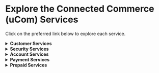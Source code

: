 # Explore the Connected Commerce (uCom) Services

Click on the preferred link below to explore each service.

<details>
<summary><b>Customer Services</b></summary>

[Create Customer Profile](../api/?type=post&path=/v1/customers): Register a customer in the Connected Commerce (uCom) system.  
[Delete Customer Profile](../api/?type=delete&path=/v1/customers/{fdCustomerId}): Delete a customer profile from Connected Commerce (uCom) system by providing the fdCustomerId.  
[Get Customer Profile by externalId](../api/?type=get&path=/v1/customers): Fetch the details of a customer providing the externalId.  
[Get Customer Profile by fdCustomerId](../api/?type=get&path=/v1/customers/{fdCustomerId}): Fetch the details of a customer providing the fdCustomerId.  
[Update Customer Profile](../api/?type=patch&path=/v1/customers/{fdCustomerId}): Update the details in a Customer Profile providing the fdCustomerId.  
</details>

<details>
<summary><b>Security Services</b></summary>

[Create Security Access Token](../api/?type=post&path=/v1/tokens): For service calls directly from a mobile or connected device, the client needs to have an access token which is received by the client's server.  
[Get Encryption Key](../api/?type=get&path=/v1/encryption-keys/{keyId}): Get Connected Commerce (uCom) Gateway partner-specific key for encryption of data elements.  
[Get Public Signature Key](../api/?type=get&path=/v1/signature-keys/{keyId}): Get Connected Commerce (uCom) Gateway public key for validating message signatures.  
</details>

<details>
<summary><b>Account Services</b></summary>

[Delete a Vaulted Account](../api/?type=post&path=/v1/tokens): Register a customer in the Connected Commerce (uCom) system.  
[Get Account Details](../api/?type=get&path=/v1/encryption-keys/{keyId}): Delete a customer profile from Connected Commerce (uCom) system by providing the fdCustomerId.  
[Get List of Accounts](../api/?type=get&path=/v1/signature-keys/{keyId}): Fetch the details of a customer providing the externalId.  
[Retrieve Account with Nonce](../api/?type=get&path=/v1/account-tokens/{nonceTokenId}): Retrieve an account object by passing nonce token generated by POST /v1/account-tokens API.  
[Tokenize by Card Detail](../api/?type=post&path=/v1/account-tokens): Tokenize an account without an associated Connected Commerce (uCom) customer identifier. The token will be generated by the system configured in the merchant's setup.  
[Update Account by Card Details](../api/?type=patch&path=/v1/customers/{fdCustomerId}/accounts): Update a vaulted account where the fdCustomerId isn't known. The service will attempt to find vaulted accounts based on parameters in the payload and update them accordingly.  
[Update Account by fdAccountId](../api/?type=patch&path=/v1/customers/{fdCustomerId}/accounts/{fdAccountId}): Update a vaulted account.  
[Vault an Account](../api/?type=post&path=/v1/customers/{fdCustomerId}/accounts): Register a customer account in the Connected Commerce (uCom) vault.  
[Verify an Account](../api/?type=post&path=/v1/accounts/verification): Verify an account without an associated Connected Commerce (uCom) customer identifier.  
</details>

<details>
<summary><b>Payment Services</b></summary>

[Cancel Multirefund](../api/?type=post&path=/v2/payments/multi-refunds/{fdParentTransactionId}/void): Used to cancel the refunds.  
[Cancel Refunds](../api/?type=post&path=/v1/payments/refunds/{fdRefundId}/void): Used to cancel the refunds.  
[Cancel/Void Sale Transaction](../api/?type=post&path=/v1/payments/sales/{fdSaleId}/void): Used to cancel/void a sale transaction.  
[Capture Payment Authorization](../api/?type=post&path=/v1/payments/auths/{fdAuthorizationId}/captures): Fulfill a previous authorization.  
[Create Multiple Payment Sale Transactions](../api/?type=post&path=/v2/payments/multi-sales): Must include a funding source and requested amount greater than 0 for each payment sale.  
[Create Payment Authorization](../api/?type=post&path=/v1/payments/auths): Must include a funding source, authorization type and requested amount greater than 0.  
[Create Payment Sale Transaction](../api/?type=post&path=/v1/payments/sales): Must include a funding source and requested amount greater than 0.  
[Execute Multiple Refunds](../api/?type=post&path=/v2/payments/multi-refunds): Refund multitransactions.  
[Get Captured Payment Details by clientRequestId](../api/?type=get&path=/v1/payments/captures): Fetch captured payment details with a clientRequestId.  
[Get Fee Details](../api/?type=post&path=/v2/payments/charges): Used to get the details about fee charges.  
[Get Payment Authorization Details by authorizationId](../api/?type=get&path=/v1/payments/auths/{fdAuthorizationId}): Fetch details of a payment authorization by authorizationId.  
[Get Payment Authorization Details by clientRequestId](../api/?type=get&path=/v1/payments/auths): Fetch details of a payment authorization by clientRequestId.  
[Get Payment Capture Details](../api/?type=get&path=/v1/payments/captures/{fdCaptureId}): Fetch captured payment details with a Capture ID.  
[Get Refund Transaction Details by clientRequestId](../api/?type=get&path=/v1/payments/refunds): Fetch the refund transaction details with the clientRequestId.  
[Get Refund Transaction Details by refundId](../api/?type=get&path=/v1/payments/refunds/{fdRefundId}): Fetch the refund transaction details with the refundId.  
[Get Sale Transaction](../api/?type=get&path=/v1/payments/sales): Fetch a Sale detail object.  
[Get Sale Transaction Details by saleId](..api/?type=get&path=/v1/payments/sales/{fdSaleId}): Fetch a Sale detail object by saleId.  
[Get Void Transaction Details by clientRequestId](..api/?type=get&path=/v2/payments/void): Void transaction details by clientRequestId.  
[Patch Payment Authorization](../api/?type=patch&path=/v1/payments/auths/{fdAuthorizationId}): Proceed the transaction with action type.  
[Proceed with Sale Transaction](..api/?type=patch&path=/v1/payments/sales/{fdSaleId}): Proceed sale transaction with specific action type.  
[Refund a Capture](../api/?type=post&path=/v1/payments/captures/{fdCaptureId}/refunds): Refund a capture.  
[Refund a Multisale Transaction](../api/?type=post&path=/v2/payments/multi-sales/{fdParentTransactionId}/refunds): Refund a multisale transaction.  
[Refund a Sale Transaction](../api/?type=post&path=/v1/payments/sales/{fdSaleId}/refunds): Refund a sale transaction.  
[Refund Payment Authorization](../api/?type=post&path=/v1/payments/auths/{fdAuthorizationId}/refunds): Execute a refund on a payment authorization.  
[Refund Transaction](../api/?type=post&path=/v2/payments/refunds): Refund a transaction.  
[Void a Multisale Transaction](../api/?type=post&path=/v2/payments/multi-sales/{fdParentTransactionId}/void): Void a multisale transaction.  
[Void a Sale Transaction](../api/?type=post&path=/v2/payments/void): Void a transaction.  
[Void a Single Transaction from Multisale Transactions](../api/?type=post&path=/v2/payments/multi-void): Void multisale transactions.  
[Void Payment Authorization](../api/?type=post&path=/v1/payments/auths/{fdAuthorizationId}/void): Used to void the payment authorization.  
[Void Payment Capture](../api/?type=post&path=/v1/payments/captures/{fdCaptureId}/void): Used to void the capture.  

</details>

<details>
<summary><b>Prepaid Services</b></summary>

[Cancel a Deducted Transaction](../api/?type=post&path=/v1/tokens): A deducted transaction is voided.  
[Cancel a Purchase Transaction](api/?type=get&path=/v1/encryption-keys/{keyId}): Purchase transaction is voided.  
[Cancel Merge Transaction](api/?type=get&path=/v1/signature-keys/{keyId}): Merge transaction is voided.  
[Cancel Multiple Deducted Transactions](api/?type=get&path=/v1/signature-keys/{keyId}): Multiple deducted transactions are voided.  
[Cancel Multiple Prepaid Card Transactions](api/?type=get&path=/v1/signature-keys/{keyId}): Multiple prepaid card transactions are voided.  
[Cancel Multiple Prepaid CardSweep Transactions](api/?type=get&path=/v1/signature-keys/{keyId}): Service to Void Multiple Sweep Transactions.  
[Cancel Multiple Reload Transactions](api/?type=get&path=/v1/signature-keys/{keyId}): This service is to void multiple reload transactions.  
[Cancel Purchase Transactions](api/?type=get&path=/v1/signature-keys/{keyId}): Purchase transactions are voided.  
[Cancel Reloaded Transaction](api/?type=get&path=/v1/signature-keys/{keyId}): Reload prepaid card transaction is voided.  
[Cancel Sweep Transaction](api/?type=get&path=/v1/signature-keys/{keyId}): Service to void a sweep transaction.  
[Deduct Amount from a Prepaid Card](api/?type=get&path=/v1/signature-keys/{keyId}): Service to deduct prepaid card account.  
[Deduct Amount from Multiple Prepaid Cards](api/?type=get&path=/v1/signature-keys/{keyId}): This service is to deduct multiple prepaid cards.  
[Get Aggregated Balance for Multiple Prepaid Cards](api/?type=get&path=/v1/signature-keys/{keyId}): This service retrieves the aggregated balance of anonymous prepaid cards.  
[Get Prepaid Card Balance](api/?type=get&path=/v1/signature-keys/{keyId}): This service retrieves the balance of an anonymous prepaid card.  
[Get Prepaid Card Transaction Details](api/?type=get&path=/v1/signature-keys/{keyId}): This service is to retrieve transactions on a vaulted prepaid card from the host.  
[Get Status of Merge Transaction by clientRequestId](api/?type=get&path=/v1/signature-keys/{keyId}): This service is used for status check when a previous merge transaction is timed out.  
[Get Status of Prepaid Card Purchase by clientRequestId](../api/?type=post&path=/v1/tokens): Get Status of prepaid card purchase transaction by clientRequestId.  
[Get Status of Reload Prepaid Card by clientRequestId](../api/?type=post&path=/v1/tokens): This service is to get status of reload prepaid card transaction by clientRequestId.  
[Get Status of Void Prepaid Transaction](../api/?type=post&path=/v1/tokens): This service is to get status of void prepaid transaction.  
[Load Funds into a Vaulted Prepaid Card](../api/?type=post&path=/v1/tokens): Service to load funds into a vaulted Prepaid Card.  
[Merge Balance from One Vaulted Prepaid Card to Another](../api/?type=post&path=/v1/tokens): This service merges the balance from one vaulted prepaid card to another vaulted prepaid card.  
[Purchase a New Prepaid Card](../api/?type=post&path=/v1/tokens): Purchase a new prepaid card.  
[Purchase Multiple Prepaid Cards](../api/?type=post&path=/v1/tokens): Purchase Multiple Prepaid Cards.  
[Reload a Prepaid Card](../api/?type=post&path=/v1/tokens): This service is to reload funds into a vaulted Prepaid Card.  
[Reload Funds to Multiple Prepaid Cards](../api/?type=post&path=/v1/tokens): This service is to reload funds to multiple prepaid cards.  
[Resume a Reload Transaction](../api/?type=post&path=/v1/tokens): This service resumes 3DS pending reload transaction.  
[Retrieve Transactions on a Prepaid Card](../api/?type=post&path=/v1/tokens): Service to retrieve transactions on a vaulted Prepaid Card from the host.  
[Sweep a Prepaid Card Balance](../api/?type=post&path=/v1/tokens): Service to sweep a prepaid card balance.  
[Sweep Multiple Prepaid Card Balances](../api/?type=post&path=/v1/tokens): Service to sweep multiple prepaid card balances.  
[Void of a Merge Transaction](../api/?type=post&path=/v1/tokens): Void of a merge transaction.  
[Void of a Purchase Transaction](../api/?type=post&path=/v1/tokens): Void of a Purchase Transaction.  
[Void of a Reloaded Prepaid Card](../api/?type=post&path=/v1/tokens): Void of a reload transaction.  
[Void of Any Prepaid Card Transaction](../api/?type=post&path=/v1/tokens): Void of any prepaid card transaction.  
</details>